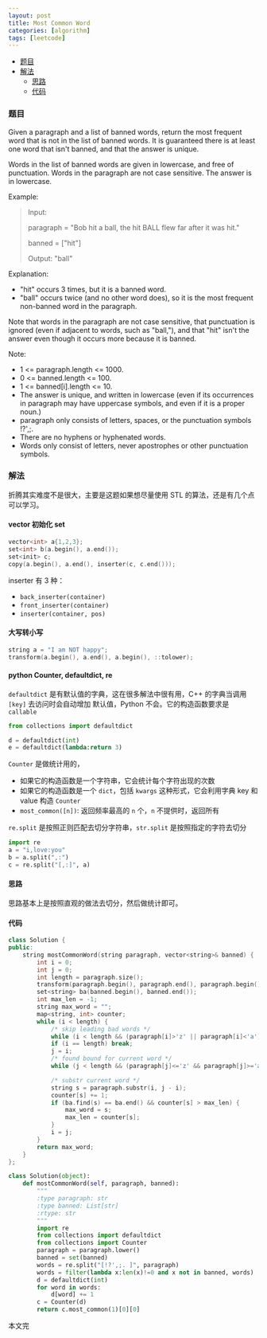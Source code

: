 ```yaml
---
layout: post
title: Most Common Word
categories: [algorithm]
tags: [leetcode]
---
```


+ [题目](#problem)
+ [解法](#solution)
  + [思路](#way)
  + [代码](#code)


<a id="problem"></a>

### 题目

Given a paragraph and a list of banned words, return the most frequent word that is not in the
 list of banned words.  It is guaranteed there is at least one word that isn't banned,
 and that the answer is unique.

Words in the list of banned words are given in lowercase, and free of punctuation.
 Words in the paragraph are not case sensitive.  The answer is in lowercase.

Example:

> Input:
>
> paragraph = "Bob hit a ball, the hit BALL flew far after it was hit."
>
> banned = ["hit"]
>
> Output: "ball"

Explanation:

+ "hit" occurs 3 times, but it is a banned word.
+ "ball" occurs twice (and no other word does),
  so it is the most frequent non-banned word in the paragraph.

Note that words in the paragraph are not case sensitive,
that punctuation is ignored (even if adjacent to words, such as "ball,"),
and that "hit" isn't the answer even though it occurs more because it is banned.

Note:

+ 1 <= paragraph.length <= 1000.
+ 0 <= banned.length <= 100.
+ 1 <= banned[i].length <= 10.
+ The answer is unique, and written in lowercase (even if its occurrences in
  paragraph may have uppercase symbols, and even if it is a proper noun.)
+ paragraph only consists of letters, spaces, or the punctuation symbols !?',;.
+ There are no hyphens or hyphenated words.
+ Words only consist of letters, never apostrophes or other punctuation symbols.

<a id="solution"></a>

### 解法

折腾其实难度不是很大，主要是这题如果想尽量使用 STL 的算法，还是有几个点可以学习。

#### vector 初始化 set

```cpp
vector<int> a{1,2,3};
set<int> b(a.begin(), a.end());
set<init> c;
copy(a.begin(), a.end(), inserter(c, c.end()));
```

inserter 有 3 种：

+ `back_inserter(container)`
+ `front_inserter(container)`
+ `inserter(container, pos)`

#### 大写转小写

```cpp
string a = "I am NOT happy";
transform(a.begin(), a.end(), a.begin(), ::tolower);
```

#### python Counter, defaultdict, re

`defaultdict` 是有默认值的字典，这在很多解法中很有用，C++ 的字典当调用 `[key]` 去访问时会自动增加
默认值，Python 不会。它的构造函数要求是 `callable`

```python
from collections import defaultdict

d = defaultdict(int)
e = defaultdict(lambda:return 3)

```

`Counter` 是做统计用的，

+ 如果它的构造函数是一个字符串，它会统计每个字符出现的次数
+ 如果它的构造函数是一个 `dict`，包括 `kwargs` 这种形式，它会利用字典 key 和 value 构造 `Counter`
+ `most_common([n])`: 返回频率最高的 `n` 个，`n` 不提供时，返回所有

`re.split` 是按照正则匹配去切分字符串，`str.split` 是按照指定的字符去切分

```python
import re
a = "i,love:you"
b = a.split(",:")
c = re.split("[,:]", a)
```

<a id="way"></a>

#### 思路

思路基本上是按照直观的做法去切分，然后做统计即可。

<a id="code"></a>

#### 代码

```cpp
class Solution {
public:
    string mostCommonWord(string paragraph, vector<string>& banned) {
        int i = 0;
        int j = 0;
        int length = paragraph.size();
        transform(paragraph.begin(), paragraph.end(), paragraph.begin(), ::tolower);
        set<string> ba(banned.begin(), banned.end());
        int max_len = -1;
        string max_word = "";
        map<string, int> counter;
        while (i < length) {
            /* skip leading bad words */
            while (i < length && (paragraph[i]>'z' || paragraph[i]<'a')) i++;
            if (i == length) break;
            j = i;
            /* found bound for current word */
            while (j < length && (paragraph[j]<='z' && paragraph[j]>='a')) j++;

            /* substr current word */
            string s = paragraph.substr(i, j - i);
            counter[s] += 1;
            if (ba.find(s) == ba.end() && counter[s] > max_len) {
                max_word = s;
                max_len = counter[s];
            }
            i = j;
        }
        return max_word;
    }
};
```

```python
class Solution(object):
    def mostCommonWord(self, paragraph, banned):
        """
        :type paragraph: str
        :type banned: List[str]
        :rtype: str
        """
        import re
        from collections import defaultdict
        from collections import Counter
        paragraph = paragraph.lower()
        banned = set(banned)
        words = re.split("[!?',;. ]", paragraph)
        words = filter(lambda x:len(x)!=0 and x not in banned, words)
        d = defaultdict(int)
        for word in words:
            d[word] += 1
        c = Counter(d)
        return c.most_common(1)[0][0]
```

本文完
